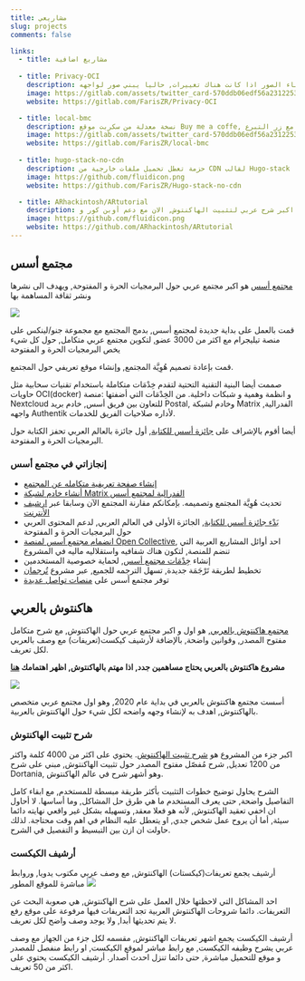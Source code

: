 ```yaml
---
title: مشاريعي
slug: projects
comments: false

links:
  - title: مشاريع اضافية
  
  - title: Privacy-OCI
    description: مستودع يقوم ببناء صور دوكر تلقائيا, عبر التحقق من التغييرات في المستودع الاصلي, ثم بناء الصور اذا كانت هناك تغييرات, حاليا يبني صور لواجهه Bibliogram و scribe, ومرفوعة على Docker Hub
    image: https://gitlab.com/assets/twitter_card-570ddb06edf56a2312253c5872489847a0f385112ddbcd71ccfa1570febab5d2.jpg
    website: https://gitlab.com/FarisZR/Privacy-OCI

  - title: local-bmc
    description: نسخة معدلة من سكربت موقع Buy me a coffe, لا تقوم بتحميل اي ملفات من مصادر خارجية, حتى يتفاعل المستخدم مع زر التبرع
    image: https://gitlab.com/assets/twitter_card-570ddb06edf56a2312253c5872489847a0f385112ddbcd71ccfa1570febab5d2.jpg
    website: https://gitlab.com/FarisZR/local-bmc
    
  - title: hugo-stack-no-cdn
    description: حزمة تعطل تحميل ملفات خارجية من CDN لقالب Hugo-stack
    image: https://github.com/fluidicon.png
    website: https://github.com/FarisZR/Hugo-stack-no-cdn

  - title: ARhackintosh/ARtutorial
    description: اكبر شرح عربي لتثبيت الهاكنتوش, الان مع دعم أوبن كور و macOS Big Sur
    image: https://github.com/fluidicon.png
    website: https://github.com/ARhackintosh/ARtutorial
---
```


## مجتمع أسس
[مجتمع أسس](https://aosus.org) هو اكبر مجتمع عربي حول البرمجيات الحرة و المفتوحة, ويهدف الى نشرها ونشر ثقافة المساهمة بها

[![](https://aosus.org/wp-content/uploads/2022/07/aosus-preview.jpg)](https://aosus.org)

قمت بالعمل على بداية جديدة لمجتمع أسس, بدمج المجتمع مع مجموعة جنو/لينكس على منصة تيليجرام مع اكثر من 3000 عضو, لتكوين مجتمع عربي متكامل, حول كل شيء يخص البرمجيات الحرة و المفتوحة

قمت بإعادة تصميم هُوِيَّة المجتمع, وإنشاء موقع تعريفي حول المجتمع.

صممت أيضا البنية التقنية التحتية لتقدم خِدْمَات متكاملة باستخدام تقنيات سحابية مثل حاويات OCI(docker) و انظمة وهمية و شبكات داخلية.
من الخِدْمَات التي أضفتها :منصة Nextcloud للتعاون بين فريق أسس, خادم بريد Postal, وخادم لشبكة Matrix الفدرالية, واجهه Authentik لأداره صلاحيات الفريق للخدمات.

أيضا أقوم بالإشراف على [جائزة أسس للكتابة](https://aosus.org/writing-contest), أول جائزة بالعالم العربي تحفز الكتابة حول البرمجيات الحرة و  المفتوحة.

### إنجازاتي في مجتمع أسس

- [إنشاء صفحة تعريفية متكامله عن المجتمع](https://aosus.org)
- [أنشاء خادم لشبكة Matrix الفدرالية لمجتمع أسس](https://aosus.org/931)
- تحديث هُوِيَّة المجتمع وتصميمه. بإمكانكم مقارنة المجتمع الآن وسابقا عبر [ارشيف الأنترنت](https://web.archive.org/web/*/aosus.org)
- [بَدْء جائزة أسس للكتابة](https://aosus.org/924), الجائزة الأولى في العالم العربي, لدعم المحتوى العربي حول البرمجيات الحرة و المفتوحة
- [انضمام مجتمع أسس لمنصة Open Collective](https://aosus.org/1359), احد أوائل المشاريع العربية التي تنضم للمنصة, لتكون هناك شفافيه واستقلاليه ماليه في المشروع
- إنشاء [خِدْمَات مجتمع أسس](https://aosus.org/services), لحماية خصوصية المستخدمين
- تخطيط لطريقة تَرْجَمَة جديدة, تسهل الترجمه للجميع, عبر مشروع [تُرجمان](https://torjoman.aosus.dev)
- توفر مجتمع أسس على [منصات تواصل عديدة](https://twitter.com/Aosusorg/status/1556269856546250753)



## هاكنتوش بالعربي
[مجتمع هاكنتوش بالعربي](https://هاكنتوش.com), هو اول و اكبر مجتمع عربي حول الهاكنتوش, مع شرح متكامل مفتوح المصدر, وقوانين واضحة, بالإضافة لأرشيف كيكست(تعريفات) مع وصف بالعربي لكل تعريف.

**مشروع هاكنتوش بالعربي يحتاج مساهمين جدد, اذا مهتم بالهاكنتوش, اظهر اهتمامك [هنا](https://github.com/ARhackintosh/ARtutorial/issues/32)**

[![](https://xn--mgbg4a8cpdl.com/wp-content/uploads/2021/07/link-preview.jpg)](https://هاكنتوش.com)

أسست مجتمع هاكنتوش بالعربي في بداية عام 2020, وهو اول مجتمع عربي متخصص بالهاكنتوش, اهدف به لإنشاء وجهه واضحه لكل شيء حول الهاكنتوش بالعربية.

### شرح تثبيت الهاكنتوش
اكبر جزء من المشروع هو [شرح تثبيت الهاكنتوش]((https://tutorial.هاكنتوش.com)).
يحتوي على اكثر من 4000 كلمة واكثر من 1200 تعديل, شرح مُفصّل مفتوح المصدر حول تثبيت الهاكنتوش, مبني على شرح Dortania, وهو أشهر شرح في عالم الهاكنتوش.

الشرح يحاول توضيح خطوات التثبيت بأكثر طريقة مبسطة للمستخدم, مع ابقاء كامل التفاصيل واضحة, حتى يعرف المستخدم ما هي طرق حل المشاكل, وما أساسها.
لا أحاول ان اخفي تعقيد الهاكنتوش, لأنه هو فعلا معقد, وتسهيله بشكل غير واقعي نهايته دائما سيئة, أما أن يروح عمل شخص جدي, او يتعطل عليه النظام في اهم وقت محتاجة.
لذلك حاولت ان ازن بين التبسيط و التفصيل في الشرح.


### أرشيف الكيكست
أرشيف يجمع تعريفات(كيكستات) الهاكنتوش, مع وصف عربي مكتوب يدويا, وروابط مباشرة للموقع المطور
[![](https://xn--mgbg4a8cpdl.com/wp-content/uploads/2021/08/image-1536x870.jpg.webp)](https://xn--mgbg4a8cpdl.com/kextarchive/)

احد المشاكل التي لاحظتها خلال العمل على شرح الهاكنتوش, هي صعوبة البحث عن التعريفات.
دائما شروحات الهاكنتوش العربية تجد التعريفات فيها مرفوعة على موقع رفع لا يتم تحديثها أبدا, ولا يوجد وصف واضح لكل تعريف.

أرشيف الكيكست يجمع اشهر تعريفات الهاكنتوش, مقسمه لكل جزء من الجهاز
مع وصف عربي يشرح وظيفه الكيكست, مع رابط مباشر لموقع الكيكست, او رابط منفصل للمصدر و موقع للتحميل مباشرة, حتى دائما تنزل احدث أصدار.
أرشيف الكيكست يحتوي على اكثر من 50 تعريف.
